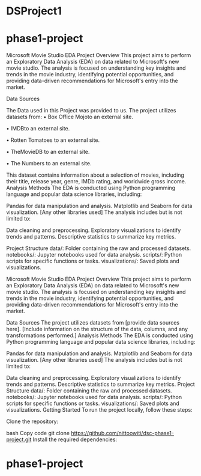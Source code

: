 # DSProject1
# phase1-project
Microsoft Movie Studio EDA Project
Overview
This project aims to perform an Exploratory Data Analysis (EDA) on data related to Microsoft's new movie studio. The analysis is focused on understanding key insights and trends in the movie industry, identifying potential opportunities, and providing data-driven recommendations for Microsoft's entry into the market.

Data Sources

The Data used in this Project was provided to us.
The project utilizes datasets from:
• Box Office Mojoto an external site.

• IMDBto an external site.

• Rotten Tomatoes to an external site.

• TheMovieDB to an external site.

• The Numbers to an external site.

This dataset contains information about a selection of movies, including their title, release year, genre, IMDb rating, and worldwide gross income.
Analysis Methods
The EDA is conducted using Python programming language and popular data science libraries, including:

Pandas for data manipulation and analysis.
Matplotlib and Seaborn for data visualization.
[Any other libraries used]
The analysis includes but is not limited to:

Data cleaning and preprocessing.
Exploratory visualizations to identify trends and patterns.
Descriptive statistics to summarize key metrics.

Project Structure
data/: Folder containing the raw and processed datasets.
notebooks/: Jupyter notebooks used for data analysis.
scripts/: Python scripts for specific functions or tasks.
visualizations/: Saved plots and visualizations.


Microsoft Movie Studio EDA Project
Overview
This project aims to perform an Exploratory Data Analysis (EDA) on data related to Microsoft's new movie studio. The analysis is focused on understanding key insights and trends in the movie industry, identifying potential opportunities, and providing data-driven recommendations for Microsoft's entry into the market.

Data Sources
The project utilizes datasets from [provide data sources here].
[Include information on the structure of the data, columns, and any transformations performed.]
Analysis Methods
The EDA is conducted using Python programming language and popular data science libraries, including:

Pandas for data manipulation and analysis.
Matplotlib and Seaborn for data visualization.
[Any other libraries used]
The analysis includes but is not limited to:

Data cleaning and preprocessing.
Exploratory visualizations to identify trends and patterns.
Descriptive statistics to summarize key metrics.
Project Structure
data/: Folder containing the raw and processed datasets.
notebooks/: Jupyter notebooks used for data analysis.
scripts/: Python scripts for specific functions or tasks.
visualizations/: Saved plots and visualizations.
Getting Started
To run the project locally, follow these steps:

Clone the repository:

bash
Copy code
git clone https://github.com/nittoowiti/dsc-phase1-project.git
Install the required dependencies:




















# phase1-project
